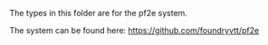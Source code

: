 The types in this folder are for the pf2e system.

The system can be found here:
https://github.com/foundryvtt/pf2e

